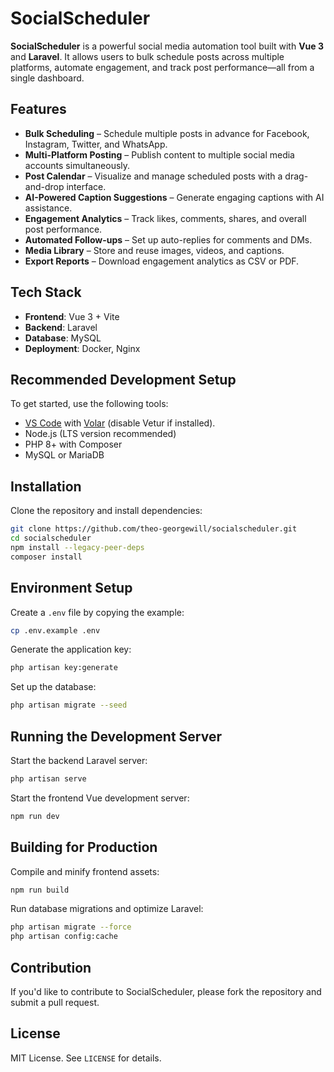 # SocialScheduler

**SocialScheduler** is a powerful social media automation tool built with **Vue 3** and **Laravel**. It allows users to bulk schedule posts across multiple platforms, automate engagement, and track post performance—all from a single dashboard.

## Features
- **Bulk Scheduling** – Schedule multiple posts in advance for Facebook, Instagram, Twitter, and WhatsApp.
- **Multi-Platform Posting** – Publish content to multiple social media accounts simultaneously.
- **Post Calendar** – Visualize and manage scheduled posts with a drag-and-drop interface.
- **AI-Powered Caption Suggestions** – Generate engaging captions with AI assistance.
- **Engagement Analytics** – Track likes, comments, shares, and overall post performance.
- **Automated Follow-ups** – Set up auto-replies for comments and DMs.
- **Media Library** – Store and reuse images, videos, and captions.
- **Export Reports** – Download engagement analytics as CSV or PDF.

## Tech Stack
- **Frontend**: Vue 3 + Vite
- **Backend**: Laravel
- **Database**: MySQL
- **Deployment**: Docker, Nginx

## Recommended Development Setup
To get started, use the following tools:
- [VS Code](https://code.visualstudio.com/) with [Volar](https://marketplace.visualstudio.com/items?itemName=johnsoncodehk.volar) (disable Vetur if installed).
- Node.js (LTS version recommended)
- PHP 8+ with Composer
- MySQL or MariaDB

## Installation
Clone the repository and install dependencies:

```sh
git clone https://github.com/theo-georgewill/socialscheduler.git
cd socialscheduler
npm install --legacy-peer-deps
composer install
```

## Environment Setup
Create a `.env` file by copying the example:
```sh
cp .env.example .env
```
Generate the application key:
```sh
php artisan key:generate
```
Set up the database:
```sh
php artisan migrate --seed
```

## Running the Development Server
Start the backend Laravel server:
```sh
php artisan serve
```
Start the frontend Vue development server:
```sh
npm run dev
```

## Building for Production
Compile and minify frontend assets:
```sh
npm run build
```
Run database migrations and optimize Laravel:
```sh
php artisan migrate --force
php artisan config:cache
```

## Contribution
If you'd like to contribute to SocialScheduler, please fork the repository and submit a pull request.

## License
MIT License. See `LICENSE` for details.


